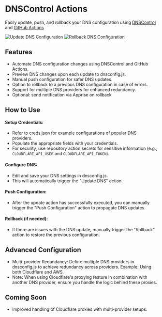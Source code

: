 # DNSControl Actions

Easily update, push, and rollback your DNS configuration using [DNSControl](https://github.com/StackExchange/dnscontrol) and [GitHub Actions](https://github.com/features/actions)

[![Update DNS Configuration](https://github.com/fabriziosalmi/dnscontrol-actions/actions/workflows/update.yml/badge.svg)](https://github.com/fabriziosalmi/dnscontrol-actions/actions/workflows/update.yml) [![Rollback DNS Configuration](https://github.com/fabriziosalmi/dnscontrol-actions/actions/workflows/rollback-latest.yml/badge.svg)](https://github.com/fabriziosalmi/dnscontrol-actions/actions/workflows/rollback-latest.yml)

## Features

- Automate DNS configuration changes using DNSControl and GitHub Actions.
- Preview DNS changes upon each update to dnsconfig.js.
- Manual push configuration for safer DNS updates.
- Option to rollback to a previous DNS configuration in case of errors.
- Support for multiple DNS providers for enhanced redundancy.
- Optional: send notification via Apprise on rollback

## How to Use

#### Setup Credentials:
- Refer to creds.json for example configurations of popular DNS providers.
- Populate the appropriate fields with your credentials.
- For security, use repository action secrets for sensitive information (e.g., `CLOUDFLARE_API_USER` and `CLOUDFLARE_API_TOKEN`).

#### Configure DNS:
- Edit and save your DNS settings in dnsconfig.js.
- This will automatically trigger the "Update DNS" action.

#### Push Configuration:
- After the update action has successfully executed, you can manually trigger the "Push Configuration" action to propagate DNS updates.

#### Rollback (if needed):
- If there are issues with the DNS update, manually trigger the "Rollback" action to restore the previous configuration.

## Advanced Configuration

- Multi-provider Redundancy: Define multiple DNS providers in dnsconfig.js to achieve redundancy across providers. Example: Using both Cloudflare and AWS.
- Note: When using Cloudflare's proxying feature in combination with another DNS provider, ensure you handle the logic behind these proxies. 

## Coming Soon

- Improved handling of Cloudflare proxies with multi-provider setups.
